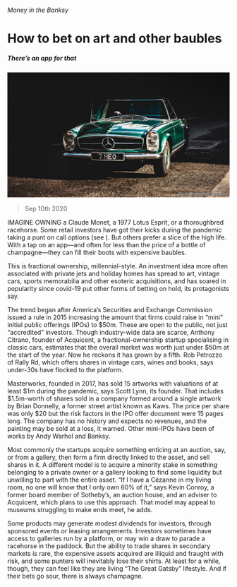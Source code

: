 ###### Money in the Banksy

# How to bet on art and other baubles 

##### There’s an app for that 

![image](images/20200912_FNP501.jpg) 

> Sep 10th 2020 

IMAGINE OWNING a Claude Monet, a 1977 Lotus Esprit, or a thoroughbred racehorse. Some retail investors have got their kicks during the pandemic taking a punt on call options (see ). But others prefer a slice of the high life. With a tap on an app—and often for less than the price of a bottle of champagne—they can fill their boots with expensive baubles.

This is fractional ownership, millennial-style. An investment idea more often associated with private jets and holiday homes has spread to art, vintage cars, sports memorabilia and other esoteric acquisitions, and has soared in popularity since covid-19 put other forms of betting on hold, its protagonists say.


The trend began after America’s Securities and Exchange Commission issued a rule in 2015 increasing the amount that firms could raise in “mini” initial public offerings (IPOs) to $50m. These are open to the public, not just “accredited” investors. Though industry-wide data are scarce, Anthony Citrano, founder of Acquicent, a fractional-ownership startup specialising in classic cars, estimates that the overall market was worth just under $50m at the start of the year. Now he reckons it has grown by a fifth. Rob Petrozzo of Rally Rd, which offers shares in vintage cars, wines and books, says under-30s have flocked to the platform.

Masterworks, founded in 2017, has sold 15 artworks with valuations of at least $1m during the pandemic, says Scott Lynn, its founder. That includes $1.5m-worth of shares sold in a company formed around a single artwork by Brian Donnelly, a former street artist known as Kaws. The price per share was only $20 but the risk factors in the IPO offer document were 15 pages long. The company has no history and expects no revenues, and the painting may be sold at a loss, it warned. Other mini-IPOs have been of works by Andy Warhol and Banksy.

Most commonly the startups acquire something enticing at an auction, say, or from a gallery, then form a firm directly linked to the asset, and sell shares in it. A different model is to acquire a minority stake in something belonging to a private owner or a gallery looking to find some liquidity but unwilling to part with the entire asset. “If I have a Cézanne in my living room, no one will know that I only own 60% of it,” says Kevin Conroy, a former board member of Sotheby’s, an auction house, and an adviser to Acquicent, which plans to use this approach. That model may appeal to museums struggling to make ends meet, he adds.

Some products may generate modest dividends for investors, through sponsored events or leasing arrangements. Investors sometimes have access to galleries run by a platform, or may win a draw to parade a racehorse in the paddock. But the ability to trade shares in secondary markets is rare, the expensive assets acquired are illiquid and fraught with risk, and some punters will inevitably lose their shirts. At least for a while, though, they can feel like they are living “The Great Gatsby” lifestyle. And if their bets go sour, there is always champagne.

